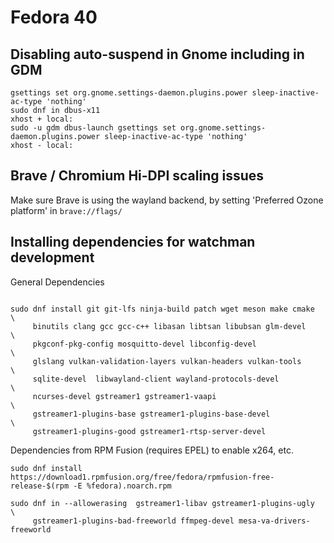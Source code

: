 
# Fedora 40

## Disabling auto-suspend in Gnome including in GDM

```
gsettings set org.gnome.settings-daemon.plugins.power sleep-inactive-ac-type 'nothing'
sudo dnf in dbus-x11
xhost + local:
sudo -u gdm dbus-launch gsettings set org.gnome.settings-daemon.plugins.power sleep-inactive-ac-type 'nothing'
xhost - local:
```

## Brave / Chromium Hi-DPI scaling issues

Make sure Brave is using the wayland backend, by setting 'Preferred Ozone platform' in ```brave://flags/```

## Installing dependencies for watchman development

General Dependencies
```

sudo dnf install git git-lfs ninja-build patch wget meson make cmake         \
     binutils clang gcc gcc-c++ libasan libtsan libubsan glm-devel           \
     pkgconf-pkg-config mosquitto-devel libconfig-devel                      \
     glslang vulkan-validation-layers vulkan-headers vulkan-tools            \
     sqlite-devel  libwayland-client wayland-protocols-devel                 \
     ncurses-devel gstreamer1 gstreamer1-vaapi                               \
     gstreamer1-plugins-base gstreamer1-plugins-base-devel                   \
     gstreamer1-plugins-good gstreamer1-rtsp-server-devel

```

Dependencies from RPM Fusion (requires EPEL) to enable x264, etc.
```
sudo dnf install https://download1.rpmfusion.org/free/fedora/rpmfusion-free-release-$(rpm -E %fedora).noarch.rpm

sudo dnf in --allowerasing  gstreamer1-libav gstreamer1-plugins-ugly        \
     gstreamer1-plugins-bad-freeworld ffmpeg-devel mesa-va-drivers-freeworld      
```

